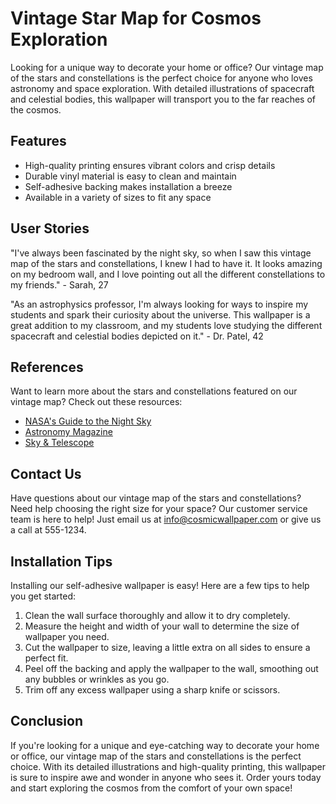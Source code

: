 <!--
Write me content for website with wallpaper which alt text is:

"A vintage map of the stars and constellations, with detailed illustrations of spacecraft and celestial bodies."

The name/title of the page should not be 1:1 copy of the alt text but rather a real content of the website which is using this wallpaper.

- Use markdown format 
- Start with the heading
- The content should look like a real website 
- Include real sections like references, contact, user stories, etc. use things relevant to the page purpose.
- Feel free to use structure like headings, bullets, numbering, blockquotes, paragraphs, horizontal lines, etc.
- You can use formatting like bold or _italic_
- You can include UTF-8 emojis
- Links should be only #hash anchors (and you can refer to the document itself)
- Do not include images
-->

<!--font:Montserrat-->

# Vintage Star Map for Cosmos Exploration

Looking for a unique way to decorate your home or office? Our vintage map of the stars and constellations is the perfect choice for anyone who loves astronomy and space exploration. With detailed illustrations of spacecraft and celestial bodies, this wallpaper will transport you to the far reaches of the cosmos.

## Features

- High-quality printing ensures vibrant colors and crisp details
- Durable vinyl material is easy to clean and maintain
- Self-adhesive backing makes installation a breeze
- Available in a variety of sizes to fit any space

## User Stories

"I've always been fascinated by the night sky, so when I saw this vintage map of the stars and constellations, I knew I had to have it. It looks amazing on my bedroom wall, and I love pointing out all the different constellations to my friends." - Sarah, 27

"As an astrophysics professor, I'm always looking for ways to inspire my students and spark their curiosity about the universe. This wallpaper is a great addition to my classroom, and my students love studying the different spacecraft and celestial bodies depicted on it." - Dr. Patel, 42

## References

Want to learn more about the stars and constellations featured on our vintage map? Check out these resources:

- [NASA's Guide to the Night Sky](#)
- [Astronomy Magazine](#)
- [Sky & Telescope](#)

## Contact Us

Have questions about our vintage map of the stars and constellations? Need help choosing the right size for your space? Our customer service team is here to help! Just email us at [info@cosmicwallpaper.com](mailto:info@cosmicwallpaper.com) or give us a call at 555-1234.

## Installation Tips

Installing our self-adhesive wallpaper is easy! Here are a few tips to help you get started:

1. Clean the wall surface thoroughly and allow it to dry completely.
2. Measure the height and width of your wall to determine the size of wallpaper you need.
3. Cut the wallpaper to size, leaving a little extra on all sides to ensure a perfect fit.
4. Peel off the backing and apply the wallpaper to the wall, smoothing out any bubbles or wrinkles as you go.
5. Trim off any excess wallpaper using a sharp knife or scissors.

## Conclusion

If you're looking for a unique and eye-catching way to decorate your home or office, our vintage map of the stars and constellations is the perfect choice. With its detailed illustrations and high-quality printing, this wallpaper is sure to inspire awe and wonder in anyone who sees it. Order yours today and start exploring the cosmos from the comfort of your own space!
